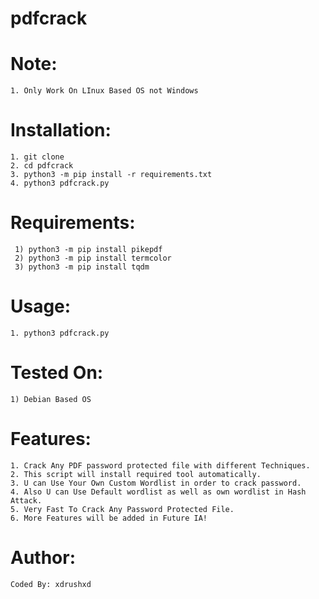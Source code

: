 # pdfcrack

# Note:
    1. Only Work On LInux Based OS not Windows
    
# Installation:
    1. git clone 
    2. cd pdfcrack 
    3. python3 -m pip install -r requirements.txt
    4. python3 pdfcrack.py 
    
# Requirements:
     1) python3 -m pip install pikepdf
     2) python3 -m pip install termcolor
     3) python3 -m pip install tqdm
    
# Usage:
    1. python3 pdfcrack.py
    
# Tested On:
    1) Debian Based OS
    


# Features:
    1. Crack Any PDF password protected file with different Techniques.
    2. This script will install required tool automatically.
    3. U can Use Your Own Custom Wordlist in order to crack password.
    4. Also U can Use Default wordlist as well as own wordlist in Hash Attack.
    5. Very Fast To Crack Any Password Protected File.
    6. More Features will be added in Future IA!
    
   
# Author:
    Coded By: xdrushxd
